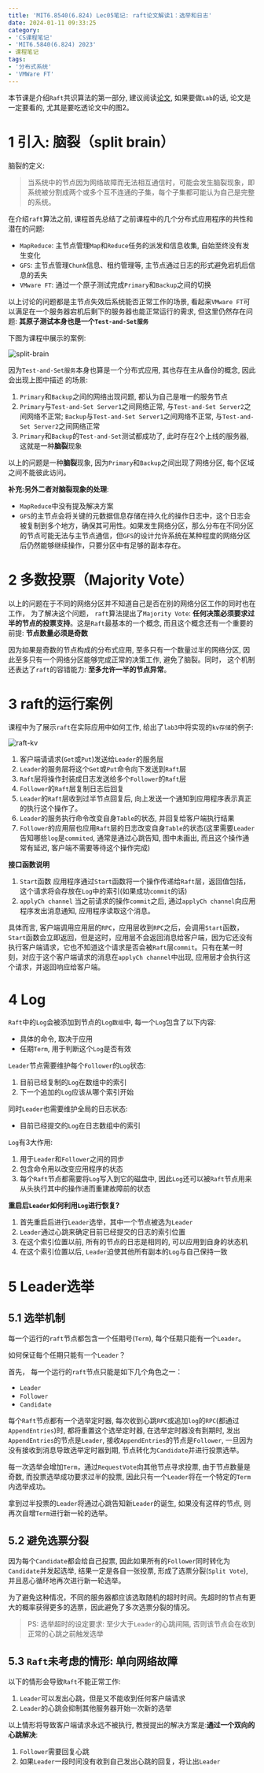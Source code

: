 ```yaml
---
title: 'MIT6.8540(6.824) Lec05笔记: raft论文解读1：选举和日志'
date: 2024-01-11 09:33:25
category: 
- 'CS课程笔记'
- 'MIT6.5840(6.824) 2023'
- 课程笔记
tags:
- '分布式系统'
- 'VMWare FT'
---
```


本节课是介绍`Raft`共识算法的第一部分, 建议阅读[论文](https://pdos.csail.mit.edu/6.824/papers/gfs.pdf), 如果要做`Lab`的话, 论文是一定要看的, 尤其是要吃透论文中的图2。

# 1 引入: 脑裂（split brain）
脑裂的定义:
> 当系统中的节点因为网络故障而无法相互通信时，可能会发生脑裂现象，即系统被分割成两个或多个互不连通的子集，每个子集都可能认为自己是完整的系统。

在介绍`raft`算法之前, 课程首先总结了之前课程中的几个分布式应用程序的共性和潜在的问题:
- `MapReduce`: 主节点管理`Map`和`Reduce`任务的派发和信息收集, 自始至终没有发生变化
- `GFS`: 主节点管理`Chunk`信息、租约管理等, 主节点通过日志的形式避免宕机后信息的丢失
- `VMware FT`: 通过一个原子测试完成`Primary`和`Backup`之间的切换

以上讨论的问题都是主节点失效后系统能否正常工作的场景, 看起来`VMware FT`可以满足在一个服务器宕机后剩下的服务器也能正常运行的需求, 但这里仍然存在问题: **其原子测试本身也是一个`Test-and-Set服务`**

下图为课程中展示的案例:

![split-brain](../../images/Lec06-split.png)

因为`Test-and-Set服务`本身也算是一个分布式应用, 其也存在主从备份的概念, 因此会出现上图中描述 的场景:

1. `Primary`和`Backup`之间的网络出现问题, 都认为自己是唯一的服务节点
2. `Primary`与`Test-and-Set Server1`之间网络正常, 与`Test-and-Set Server2`之间网络不正常; `Backup`与`Test-and-Set Server1`之间网络不正常, 与`Test-and-Set Server2`之间网络正常
3. `Primary`和`Backup`的`Test-and-Set`测试都成功了, 此时存在2个上线的服务器, 这就是一种**脑裂**现象

以上的问题是一种**脑裂**现象, 因为`Primary`和`Backup`之间出现了网络分区, 每个区域之间不能彼此访问。

**补充:另外二者对脑裂现象的处理**:
- `MapReduce`中没有提及解决方案
- `GFS`的主节点会将关键的元数据信息存储在持久化的操作日志中，这个日志会被复制到多个地方，确保其可用性。如果发生网络分区，那么分布在不同分区的节点可能无法与主节点通信，但`GFS`的设计允许系统在某种程度的网络分区后仍然能够继续操作，只要分区中有足够的副本存在。

# 2 多数投票（Majority Vote）
以上的问题在于不同的网络分区并不知道自己是否在别的网络分区工作的同时也在工作， 为了解决这个问题， `raft`算法提出了`Majority Vote`: **任何决策必须要求过半的节点的投票支持**。这是`Raft`最基本的一个概念, 而且这个概念还有一个重要的前提: **节点数量必须是奇数**

因为如果是奇数的节点构成的分布式应用, 至多只有一个数量过半的网络分区, 因此至多只有一个网络分区能够完成正常的决策工作, 避免了脑裂。同时， 这个机制还表达了`raft`的容错能力: **至多允许一半的节点异常**。

# 3 raft的运行案例
课程中为了展示`raft`在实际应用中如何工作, 给出了`lab3`中将实现的`kv存储`的例子:

![raft-kv](../../images/Lec06-raft-kv.png)

1. 客户端请请求(`Get`或`Put`)发送给`Leader`的服务层
2. `Leader`的服务层将这个`Get`或`Put`命令向下发送到`Raft`层
3. `Raft`层将操作封装成日志发送给多个`Follower`的`Raft`层
4. `Follower`的`Raft`层复制日志后回复
5. `Leader`的`Raft`层收到过半节点回复后, 向上发送一个通知到应用程序表示真正的执行这个操作了。
6. `Leader`的服务执行命令改变自身`Table`的状态, 并回复给客户端执行结果
7. `Follower`的应用层也应用`Raft`层的日志改变自身`Table`的状态(这里需要`Leader`告知哪些`log`是`commited`, 通常是通过心跳告知, 图中未画出, 而且这个操作通常有延迟, 客户端不需要等待这个操作完成)

**接口函数说明**
1. `Start`函数
   应用程序通过`Start`函数将一个操作传递给`Raft`层，返回值包括，这个请求将会存放在`Log`中的索引(如果成功`commit`的话)
2. `applyCh channel`
   当之前请求的操作`commit`之后, 通过`applyCh channel`向应用程序发出消息通知, 应用程序读取这个消息。

具体而言, 客户端调用应用层的`RPC`，应用层收到`RPC`之后，会调用`Start`函数，`Start`函数会立即返回，但是这时，应用层不会返回消息给客户端，因为它还没有执行客户端请求，它也不知道这个请求是否会被`Raft`层`commit`。只有在某一时刻，对应于这个客户端请求的消息在`applyCh channel`中出现, 应用层才会执行这个请求，并返回响应给客户端。

# 4 Log
`Raft`中的`Log`会被添加到节点的`Log数组`中, 每一个`Log`包含了以下内容:
- 具体的命令, 取决于应用
- 任期`Term`, 用于判断这个`Log`是否有效

`Leader`节点需要维护每个`Follower`的`Log`状态:
1. 目前已经复制的`Log`在数组中的索引
2. 下一个追加的`Log`应该从哪个索引开始

同时`Leader`也需要维护全局的日志状态:
- 目前已经提交的`Log`在日志数组中的索引

`Log`有3大作用:
1. 用于`Leader`和`Follower`之间的同步
2. 包含命令用以改变应用程序的状态
3. 每个`Raft`节点都需要将`Log`写入到它的磁盘中, 因此`Log`还可以被`Raft`节点用来从头执行其中的操作进而重建故障前的状态

**重启后`Leader`如何利用`Log`进行恢复?**
1. 首先重启后进行`Leader`选举，其中一个节点被选为`Leader`
2. `Leader`通过心跳来确定目前已经提交的日志的索引位置
3. 在这个索引位置以前, 所有的节点的日志是相同的, 可以应用到自身的状态机
4. 在这个索引位置以后, `Leader`迫使其他所有副本的`Log`与自己保持一致

# 5 Leader选举
## 5.1 选举机制
每一个运行的`raft`节点都包含一个任期号(`Term`), 每个任期只能有一个`Leader`。

如何保证每个任期只能有一个`Leader`？

首先， 每一个运行的`raft`节点只能是如下几个角色之一：
- `Leader`
- `Follower`
- `Candidate`

每个`Raft`节点都有一个选举定时器, 每次收到心跳`RPC`或追加`log`的`RPC`(都通过`AppendEntries`)时, 都将重置这个选举定时器, 在选举定时器没有到期时, 发出`AppendEntries`的节点是`Leader`, 接收`AppendEntries`的节点是`Follower`, 一旦因为没有接收到消息导致选举定时器到期, 节点转化为`Candidate`并进行投票选举。

每一次选举会增加`Term`，通过`RequestVote`向其他节点寻求投票, 由于节点数量是奇数, 而投票选举成功要求过半的投票, 因此只有一个`Leader`将在一个特定的`Term`内选举成功。

拿到过半投票的`Leader`将通过心跳告知新`Leader`的诞生, 如果没有这样的节点, 则再次自增`Term`进行新一轮的选举。

## 5.2 避免选票分裂
因为每个`Candidate`都会给自己投票, 因此如果所有的`Follower`同时转化为`Candidate`并发起选举, 结果一定是各自一张投票, 形成了选票分裂(`Split Vote`), 并且恶心循环地再次进行新一轮选举。

为了避免这种情况，不同的服务器都应该选取随机的超时时间。先超时的节点有更大的概率获得更多的选票，因此避免了多次选票分裂的情况。

> PS: 选举超时的设定要求: 至少大于`Leader`的心跳间隔, 否则该节点会在收到正常的心跳之前触发选举

## 5.3 `Raft`未考虑的情形: 单向网络故障
以下的情形会导致`Raft`不能正常工作:
1. `Leader`可以发出心跳，但是又不能收到任何客户端请求
2. `Leader`的心跳会抑制其他服务器开始一次新的选举

以上情形将导致客户端请求永远不被执行, 教授提出的解决方案是:**通过一个双向的心跳解决**: 
1. `Follower`需要回复心跳
2. 如果`Leader`一段时间没有收到自己发出心跳的回复，将让出`Leader`



